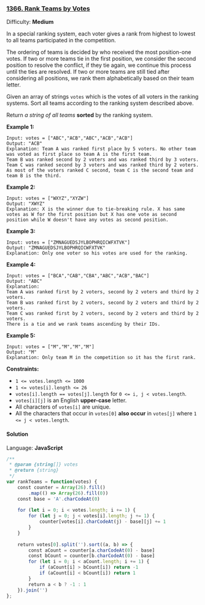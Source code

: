 ### [1366\. Rank Teams by Votes](https://leetcode.com/problems/rank-teams-by-votes/)

Difficulty: **Medium**


In a special ranking system, each voter gives a rank from highest to lowest to all teams participated in the competition.

The ordering of teams is decided by who received the most position-one votes. If two or more teams tie in the first position, we consider the second position to resolve the conflict, if they tie again, we continue this process until the ties are resolved. If two or more teams are still tied after considering all positions, we rank them alphabetically based on their team letter.

Given an array of strings `votes` which is the votes of all voters in the ranking systems. Sort all teams according to the ranking system described above.

Return _a string of all teams_ **sorted** by the ranking system.

**Example 1:**

```
Input: votes = ["ABC","ACB","ABC","ACB","ACB"]
Output: "ACB"
Explanation: Team A was ranked first place by 5 voters. No other team was voted as first place so team A is the first team.
Team B was ranked second by 2 voters and was ranked third by 3 voters.
Team C was ranked second by 3 voters and was ranked third by 2 voters.
As most of the voters ranked C second, team C is the second team and team B is the third.
```

**Example 2:**

```
Input: votes = ["WXYZ","XYZW"]
Output: "XWYZ"
Explanation: X is the winner due to tie-breaking rule. X has same votes as W for the first position but X has one vote as second position while W doesn't have any votes as second position. 
```

**Example 3:**

```
Input: votes = ["ZMNAGUEDSJYLBOPHRQICWFXTVK"]
Output: "ZMNAGUEDSJYLBOPHRQICWFXTVK"
Explanation: Only one voter so his votes are used for the ranking.
```

**Example 4:**

```
Input: votes = ["BCA","CAB","CBA","ABC","ACB","BAC"]
Output: "ABC"
Explanation: 
Team A was ranked first by 2 voters, second by 2 voters and third by 2 voters.
Team B was ranked first by 2 voters, second by 2 voters and third by 2 voters.
Team C was ranked first by 2 voters, second by 2 voters and third by 2 voters.
There is a tie and we rank teams ascending by their IDs.
```

**Example 5:**

```
Input: votes = ["M","M","M","M"]
Output: "M"
Explanation: Only team M in the competition so it has the first rank.
```

**Constraints:**

*   `1 <= votes.length <= 1000`
*   `1 <= votes[i].length <= 26`
*   `votes[i].length == votes[j].length` for `0 <= i, j < votes.length`.
*   `votes[i][j]` is an English **upper-case** letter.
*   All characters of `votes[i]` are unique.
*   All the characters that occur in `votes[0]` **also occur** in `votes[j]` where `1 <= j < votes.length`.


#### Solution

Language: **JavaScript**

```javascript
/**
 * @param {string[]} votes
 * @return {string}
 */
var rankTeams = function(votes) {
    const counter = Array(26).fill()
        .map(() => Array(26).fill(0))
    const base = 'A'.charCodeAt(0)
    
    for (let i = 0; i < votes.length; i += 1) {
        for (let j = 0; j < votes[i].length; j += 1) {
            counter[votes[i].charCodeAt(j) - base][j] += 1
        }
    }
    
    return votes[0].split('').sort((a, b) => {
        const aCount = counter[a.charCodeAt(0) - base]
        const bCount = counter[b.charCodeAt(0) - base]
        for (let i = 0; i < aCount.length; i += 1) {
            if (aCount[i] > bCount[i]) return -1
            if (aCount[i] < bCount[i]) return 1
        }
        return a < b ? -1 : 1
    }).join('')
};
```
